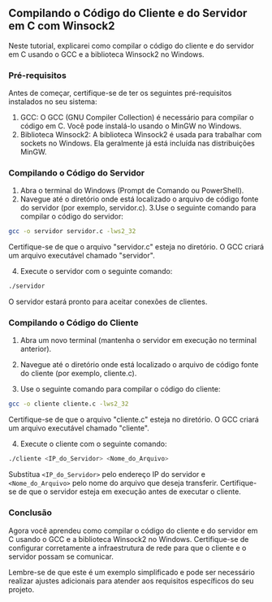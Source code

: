 ## Compilando o Código do Cliente e do Servidor em C com Winsock2
Neste tutorial, explicarei como compilar o código do cliente e do servidor em C usando o GCC e a biblioteca Winsock2 no Windows.

### Pré-requisitos
Antes de começar, certifique-se de ter os seguintes pré-requisitos instalados no seu sistema:
1. GCC: O GCC (GNU Compiler Collection) é necessário para compilar o código em C. Você pode instalá-lo usando o MinGW no Windows.
2. Biblioteca Winsock2: A biblioteca Winsock2 é usada para trabalhar com sockets no Windows. Ela geralmente já está incluída nas distribuições MinGW.

### Compilando o Código do Servidor
1. Abra o terminal do Windows (Prompt de Comando ou PowerShell).
2. Navegue até o diretório onde está localizado o arquivo de código fonte do servidor (por exemplo, servidor.c).
3.Use o seguinte comando para compilar o código do servidor:

```bash
gcc -o servidor servidor.c -lws2_32
```
Certifique-se de que o arquivo "servidor.c" esteja no diretório. O GCC criará um arquivo executável chamado "servidor".

4. Execute o servidor com o seguinte comando:

```bash
./servidor
```
O servidor estará pronto para aceitar conexões de clientes.

### Compilando o Código do Cliente
1. Abra um novo terminal (mantenha o servidor em execução no terminal anterior).

2. Navegue até o diretório onde está localizado o arquivo de código fonte do cliente (por exemplo, cliente.c).

3. Use o seguinte comando para compilar o código do cliente:

```bash
gcc -o cliente cliente.c -lws2_32
```

Certifique-se de que o arquivo "cliente.c" esteja no diretório. O GCC criará um arquivo executável chamado "cliente".

4. Execute o cliente com o seguinte comando:

```bash
./cliente <IP_do_Servidor> <Nome_do_Arquivo>
```

Substitua `<IP_do_Servidor>` pelo endereço IP do servidor e `<Nome_do_Arquivo>` pelo nome do arquivo que deseja transferir. Certifique-se de que o servidor esteja em execução antes de executar o cliente.

### Conclusão
Agora você aprendeu como compilar o código do cliente e do servidor em C usando o GCC e a biblioteca Winsock2 no Windows. Certifique-se de configurar corretamente a infraestrutura de rede para que o cliente e o servidor possam se comunicar.

Lembre-se de que este é um exemplo simplificado e pode ser necessário realizar ajustes adicionais para atender aos requisitos específicos do seu projeto.

